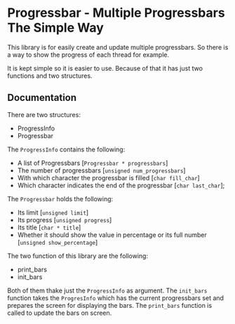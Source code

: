 # Progressbar - Multiple Progressbars The Simple Way

This library is for easily create and update multiple progressbars.
So there is a way to show the progress of each thread for example.

It is kept simple so it is easier to use. Because of that it has just two
functions and two structures.

## Documentation

There are two structures:

* ProgressInfo
* Progressbar

The `ProgressInfo` contains the following:

* A list of Progressbars [`Progressbar * progressbars`]
* The number of progressbars [`unsigned num_progressbars`]
* With which character the progressbar is filled [`char fill_char`]
* Which character indicates the end of the progressbar [`char last_char`];

The `Progressbar` holds the following:

* Its limit [`unsigned limit`]
* Its progress [`unsigned progress`]
* Its title [`char * title`]
* Whether it should show the value in percentage or its full number [`unsigned show_percentage`]

The two function of this library are the following:

* print_bars
* init_bars

Both of them thake just the `ProgressInfo` as argument.
The `init_bars` function takes the `ProgresInfo` which has
the current progressbars set and prepares the screen for displaying
the bars. The `print_bars` function is called to update the bars on screen.
